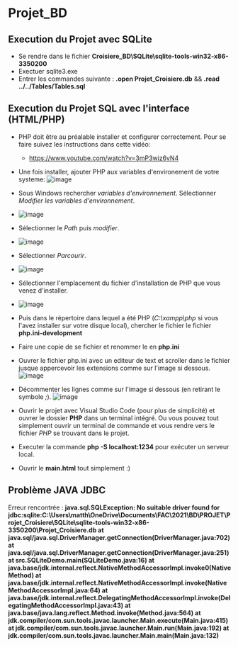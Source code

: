 # Projet_BD

## Execution du Projet avec SQLite
 
* Se rendre dans le fichier **Croisiere_BD\SQLite\sqlite-tools-win32-x86-3350200**
* Exectuer sqlite3.exe
* Entrer les commandes suivante :
	**.open Projet_Croisiere.db**  &&  **.read ../../Tables/Tables.sql**

## Execution du Projet SQL avec l'interface (HTML/PHP)
* PHP doit être au préalable installer et configurer correctement. Pour se faire suivez les instructions dans cette vidéo:
	* https://www.youtube.com/watch?v=3mP3wiz6vN4
	
* Une fois installer, ajouter PHP aux variables d'environement de votre systeme:
![image](screens/screen3.png)

* Sous Windows rechercher *variables d'environnement*. Sélectionner *Modifier les variables d'environnement*.
* ![image](screens/screen4.png)

* Sélectionner le *Path* puis *modifier*.
* ![image](screens/screen5.png)

* Sélectionner *Parcourir*.
* ![image](screens/screen6.png)

* Sélectionner l'emplacement du fichier d'installation de PHP que vous venez d'installer.
* ![image](screens/screen7.png)


* Puis dans le répertoire dans lequel a été PHP (*C:\xampp\php* si vous l'avez installer sur votre disque local), chercher le fichier le fichier **php.ini-development**
* Faire une copie de se fichier et renommer le en **php.ini**

* Ouvrer le fichier php.ini avec un editeur de text et scroller dans le fichier jusque appercevoir les extensions comme sur l'image si dessous.
![image](screens/screen1.png)

* Décommenter les lignes comme sur l'image si dessous (en retirant le symbole *;*).
![image](screens/screen2.png)



* Ouvrir le projet avec Visual Studio Code (pour plus de simplicité) et ouvrer le dossier **PHP** dans un terminal intégré.
Ou vous pouvez tout simplement ouvrir un terminal de commande et vous rendre vers le fichier *PHP* se trouvant dans le projet.

* Executer la commande **php -S localhost:1234** pour exécuter un serveur local.

* Ouvrir le **main.html** tout simplement :)


## Problème JAVA JDBC

Erreur rencontrée :
	**java.sql.SQLException: No suitable driver found for jdbc:sqlite:C:\Users\matth\OneDrive\Documents\FAC\2021\BD\PROJET\Projet_Croisiere\SQLite\sqlite-tools-win32-x86-3350200\Projet_Croisiere.db
        at java.sql/java.sql.DriverManager.getConnection(DriverManager.java:702)
        at java.sql/java.sql.DriverManager.getConnection(DriverManager.java:251)
        at src.SQLiteDemo.main(SQLiteDemo.java:16)
        at java.base/jdk.internal.reflect.NativeMethodAccessorImpl.invoke0(Native Method)
        at java.base/jdk.internal.reflect.NativeMethodAccessorImpl.invoke(NativeMethodAccessorImpl.java:64)
        at java.base/jdk.internal.reflect.DelegatingMethodAccessorImpl.invoke(DelegatingMethodAccessorImpl.java:43)
        at java.base/java.lang.reflect.Method.invoke(Method.java:564)
        at jdk.compiler/com.sun.tools.javac.launcher.Main.execute(Main.java:415)
        at jdk.compiler/com.sun.tools.javac.launcher.Main.run(Main.java:192)
        at jdk.compiler/com.sun.tools.javac.launcher.Main.main(Main.java:132)**
